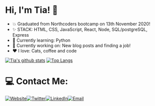 # Hi, I'm Tia! 👋

+ :boom: Graduated from Northcoders bootcamp on 13th November 2020!
+ :sparkles: STACK: HTML, CSS, JavaScript, React, Node, SQL/postgreSQL, Express
+ :seedling: Currently learning: Python
+ :speech_balloon: Currently working on: New blog posts and finding a job!
+ :heart: I love: Cats, coffee and code

[![Tia's github stats](https://github-readme-stats.vercel.app/api?username=tiaeastwood&theme=radical)](https://github.com/tiaeastwood/github-readme-stats )
[![Top Langs](https://github-readme-stats.vercel.app/api/top-langs/?username=tiaeastwood&layout=compact&theme=radical&card_width=447&langs_count=10)](https://github.com/tiaeastwood/github-readme-stats)

# 💻 Contact Me:
[![Website](https://img.icons8.com/nolan/64/domain.png)](https://tiaeastwood.com)[![Twitter](https://img.icons8.com/nolan/64/twitter-squared.png)](https://twitter.com/TiaEastwood)[![LinkedIn](https://img.icons8.com/nolan/64/linkedin.png)](https://www.linkedin.com/in/tiaeastwood/)[![Email](https://img.icons8.com/nolan/64/email.png)](mailto:tia@tiaeastwood.com)
